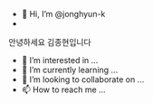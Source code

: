 - 👋 Hi, I’m @jonghyun-k
- 
안녕하세요 김종현입니다

- 👀 I’m interested in ...
- 🌱 I’m currently learning ...
- 💞️ I’m looking to collaborate on ...
- 📫 How to reach me ...

